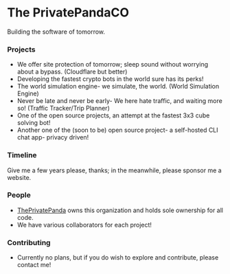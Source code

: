 # The PrivatePandaCO
Building the software of tomorrow.


### Projects
- We offer site protection of tomorrow; sleep sound without worrying about a bypass. (Cloudflare but better)
- Developing the fastest crypto bots in the world sure has its perks!
- The world simulation engine- we simulate, the world. (World Simulation Engine)
- Never be late and never be early- We here hate traffic, and waiting more so! (Traffic Tracker/Trip Planner)
- One of the open source projects, an attempt at the fastest 3x3 cube solving bot!
- Another one of the (soon to be) open source project- a self-hosted CLI chat app- privacy driven!

### Timeline
Give me a few years please, thanks; in the meanwhile, please sponsor me a website.

### People
- [ThePrivatePanda](https://github.com/ThePrivatePanda) owns this organization and holds sole ownership for all code.
- We have various collaborators for each project!

### Contributing
- Currently no plans, but if you do wish to explore and contribute, please contact me!
